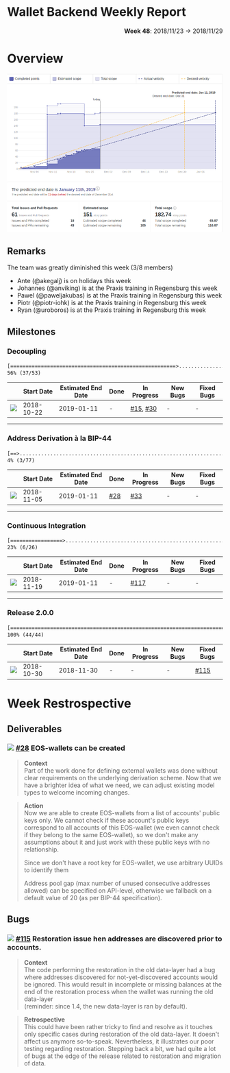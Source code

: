 # Wallet Backend Weekly Report 

<p align="right">
  <strong>Week 48</strong>: 2018/11/23 →  2018/11/29
</p>

# Overview

![](overview.png)

## Remarks

The team was greatly diminished this week (3/8 members) 

- Ante (@akegalj) is on holidays this week
- Johannes (@anviking) is at the Praxis training in Regensburg this week
- Pawel (@paweljakubas) is at the Praxis training in Regensburg this week
- Piotr (@piotr-iohk) is at the Praxis training in Regensburg this week
- Ryan (@uroboros) is at the Praxis training in Regensburg this week

## Milestones

###  Decoupling

```
[======================================================>........................] 56% (37/53)
```

|                 | Start Date | Estimated End Date | Done  | In Progress | New Bugs | Fixed Bugs |
| -----           | -----      | -----              | ----- | -----       | -----    | -----      |
| ![][Decoupling] | 2018-10-22 | 2019-01-11         | -     | [#15](https://github.com/input-output-hk/cardano-wallet/issues/15), [#30](https://github.com/input-output-hk/cardano-wallet/issues/30)    | -        | -          |

---

###  Address Derivation à la BIP-44

```
[==>............................................................................] 4% (3/77)
```

|             | Start Date | Estimated End Date | Done  | In Progress | New Bugs | Fixed Bugs |
| -----       | -----      | -----              | ----- | -----       | -----    | -----      |
| ![][BIP-44] | 2018-11-05 | 2019-01-11         | [#28](https://github.com/input-output-hk/cardano-wallet/issues/28)   | [#33](https://github.com/input-output-hk/cardano-wallet/issues/33)         | -        | -          |

---

### Continuous Integration

```
[=================>.............................................................] 23% (6/26)
```

|         | Start Date | Estimated End Date | Done  | In Progress | New Bugs | Fixed Bugs |
| -----   | -----      | -----              | ----- | -----       | -----    | -----      |
| ![][CI] | 2018-11-19 | 2019-01-11         | -     | [#117](https://github.com/input-output-hk/cardano-wallet/issues/117)        | -        | -          |

---

### Release 2.0.0


```
[===============================================================================] 100% (44/44)
```

|                    | Start Date | Estimated End Date | Done  | In Progress | New Bugs | Fixed Bugs |
| -----              | -----      | -----              | ----- | -----       | -----    | -----      |
| ![][Release/1.4.0] | 2018-10-30 | 2018-11-30         | -     | -           | -        | [#115](https://github.com/input-output-hk/cardano-wallet/issues/115)       |


# Week Restrospective

## Deliverables

### ![][BIP-44] [#28](https://github.com/input-output-hk/cardano-wallet/issues/28) EOS-wallets can be created

> **Context**  
> Part of the work done for defining external wallets was done without clear
> requirements on the underlying derivation scheme. Now that we have a brighter
> idea of what we need, we can adjust existing model types to welcome incoming
> changes.

> **Action**  
> Now we are able to create EOS-wallets from a list of accounts' public keys
> only. We cannot check if these account's public keys correspond to all accounts
> of this EOS-wallet (we even cannot check if they belong to the same
> EOS-wallet), so we don't make any assumptions about it and just work with these
> public keys with no relationship.
>
> Since we don't have a root key for EOS-wallet, we use arbitrary UUIDs to
> identify them
> 
> Address pool gap (max number of unused consecutive addresses allowed) can be
> specified on API-level, otherwise we fallback on a default value of 20 (as
> per BIP-44 specification).


## Bugs 


### ![][Release/1.4.0] [#115](https://github.com/input-output-hk/cardano-wallet/issues/115) Restoration issue hen addresses are discovered prior to accounts. 

> **Context**  
> The code performing the restoration in the old data-layer had a bug where
> addresses discovered for not-yet-discovered accounts would be ignored. This
> would result in incomplete or missing balances at the end of the restoration
> process when the wallet was running the old data-layer   
> (reminder: since 1.4, the new data-layer is ran by default).

> **Retrospective**  
> This could have been rather tricky to find and resolve as it touches only
> specific cases during restoration of the old data-layer. It doesn't affect us
> anymore so-to-speak. Nevertheless, it illustrates our poor testing regarding
> restoration. Stepping back a bit, we had quite a lot of bugs at the edge of the
> release related to restoration and migration of data.


[Decoupling]: https://img.shields.io/badge/-decoupling-%233498db.svg?style=flat-square
[BIP-44]: https://img.shields.io/badge/-BIP--44-%239b59b6.svg?style=flat-square
[CI]: https://img.shields.io/badge/-continuous%20integration-%232ecc71.svg?style=flat-square
[Release/1.4.0]: https://img.shields.io/badge/-release%202.0.0-%2e74c3c.svg?style=flat-square
